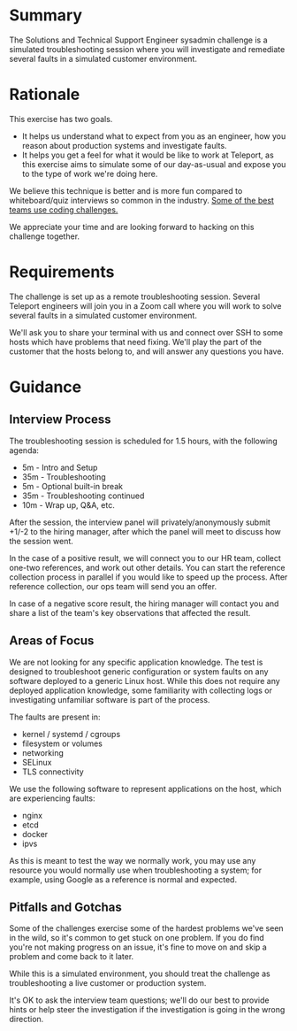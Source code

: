 # Summary

The Solutions and Technical Support Engineer sysadmin challenge is a simulated troubleshooting
session where you will investigate and remediate several faults in a simulated customer environment.

# Rationale

This exercise has two goals.

- It helps us understand what to expect from you as an engineer, how you reason about production systems and investigate faults.
- It helps you get a feel for what it would be like to work at Teleport, as this exercise aims to simulate some of our day-as-usual and expose you to the type of work we're doing here.

We believe this technique is better and is more fun compared to whiteboard/quiz interviews so common in the industry. [Some of the best teams use coding challenges.](https://sockpuppet.org/blog/2015/03/06/the-hiring-post/)

We appreciate your time and are looking forward to hacking on this challenge together.

# Requirements
The challenge is set up as a remote troubleshooting session.
Several Teleport engineers will join you in a Zoom call where you will
work to solve several faults in a simulated customer environment.

We'll ask you to share your terminal with us and connect over SSH to some hosts which have problems
that need fixing. We'll play the part of the customer that the hosts belong to, and will answer any
questions you have.

# Guidance
## Interview Process
The troubleshooting session is scheduled for 1.5 hours, with the following agenda:

- 5m - Intro and Setup
- 35m - Troubleshooting
- 5m - Optional built-in break
- 35m - Troubleshooting continued
- 10m - Wrap up, Q&A, etc.

After the session, the interview panel will privately/anonymously submit +1/-2 to the hiring manager, after which the panel will meet to discuss how the session went.

In the case of a positive result, we will connect you to our HR team, collect one-two references, and work out other details.  You can start the reference collection process in parallel if you would like to speed up the process. After reference collection, our ops team will send you an offer. 

In case of a negative score result, the hiring manager will contact you and share a list of the team's key observations that affected the result.

## Areas of Focus
We are not looking for any specific application knowledge. The test is designed to troubleshoot generic configuration or system faults on any software deployed to a generic Linux host. While this does not require any deployed application knowledge, some familiarity with collecting logs or investigating unfamiliar software is part of the process.

The faults are present in:
- kernel / systemd / cgroups
- filesystem or volumes
- networking
- SELinux
- TLS connectivity

We use the following software to represent applications on the host, which are experiencing faults:
- nginx
- etcd
- docker
- ipvs

As this is meant to test the way we normally work, you may use any resource you would normally use when troubleshooting a system; for example, using Google as a reference is normal and expected.

## Pitfalls and Gotchas
Some of the challenges exercise some of the hardest problems we've seen in the wild, so it's common to get stuck on one problem. If you do find you're not making progress on an issue, it's fine to move on and skip a problem and come back to it later.

While this is a simulated environment, you should treat the challenge as troubleshooting a live customer or production system.

It's OK to ask the interview team questions; we'll do our best to provide hints or help steer the investigation if the investigation is going in the wrong direction.


